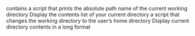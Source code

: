 contains a script that prints the absolute path name of the current working directory
Display the contents list of your current directory
a script that changes the working directory to the user’s home directory
Display current directory contents in a long format
